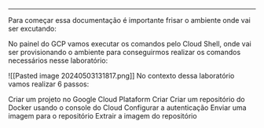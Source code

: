 ----------

Para começar essa documentação é importante frisar o ambiente onde vai ser excutando: 

No painel do GCP vamos executar os comandos pelo Cloud Shell, onde vai ser provisionando o ambiente para conseguirmos realizar os comandos necessários nesse laboratório: 

![[Pasted image 20240503131817.png]]
No contexto dessa laboratório vamos realizar 6 passos: 

Criar um projeto no Google Cloud Plataform 
Criar Criar um repositório do Docker usando o console do Cloud 
Configurar a autenticação
Enviar uma imagem para o repositório
Extrair a imagem do repositório
